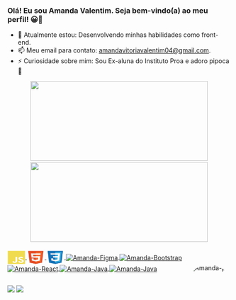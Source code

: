 ### Olá! Eu sou Amanda Valentim. Seja bem-vindo(a) ao meu perfil! 😀👋


- 🌱 Atualmente estou: Desenvolvendo minhas habilidades como front-end.
- 📫 Meu email para contato: amandavitoriavalentim04@gmail.com.
- ⚡ Curiosidade sobre mim: Sou Ex-aluna do Instituto Proa e adoro pipoca 🍿 

<div align="center">
  <a href="https://github.com/amandavalentim">
  <img height="180em" width="400em" src="https://github-readme-stats.vercel.app/api?username=amandavalentim&show_icons=true&theme=moltack&count_private=true"/>
  <img height="180em" width="400em" src="https://github-readme-stats.vercel.app/api/top-langs/?username=amandavalentim&layout=compact&langs_count=7&theme=moltack"/>
</div>
  
<div style="display: inline_block"><br>
  <img align="center" alt="Amanda-Js" height="30" width="40" src="https://raw.githubusercontent.com/devicons/devicon/master/icons/javascript/javascript-plain.svg">
  <img align="center" alt="Amanda-HTML" height="30" width="40" src="https://raw.githubusercontent.com/devicons/devicon/master/icons/html5/html5-original.svg">
  <img align="center" alt="Amanda-CSS" height="30" width="40" src="https://raw.githubusercontent.com/devicons/devicon/master/icons/css3/css3-original.svg">
  <img align="center" alt="Amanda-Figma" height="30" width="40" src="https://cdn.jsdelivr.net/gh/devicons/devicon/icons/figma/figma-original.svg">
  <img align="center" alt="Amanda-Bootstrap" height="30" width="40" src="https://cdn.jsdelivr.net/gh/devicons/devicon/icons/bootstrap/bootstrap-original.svg">
  <img align="center" alt="Amanda-React" height="30" width="40" src="https://cdn.jsdelivr.net/gh/devicons/devicon/icons/react/react-original.svg">
  <img align="center" alt="Amanda-Java" height="50" width="60" src="https://cdn.jsdelivr.net/gh/devicons/devicon/icons/java/java-original-wordmark.svg">
  <img align="center" alt="Amanda-Java" height="30" width="40" src="https://cdn.jsdelivr.net/gh/devicons/devicon/icons/trello/trello-plain.svg" />
   <img align="right" alt="Amanda-pic" height="200" style="border-radius:80px;" src="https://media.discordapp.net/attachments/967928980336443445/971558472481120276/download20220400202113.png">
</div>  
  
##
 <div>
  <a href="https://www.linkedin.com/in/amanda-valentim-a5941a1b7/" target="_blank"><img src="https://img.shields.io/badge/-LinkedIn-%230077B5?style=for-the-badge&logo=linkedin&logoColor=white" target="_blank"></a> 
   <a href = "mailto:amandavitoriavalentim04@gmail.com"><img src="https://img.shields.io/badge/-Gmail-%23333?style=for-the-badge&logo=gmail&logoColor=white" target="_blank"></a>
  </div>  
  
  

  
